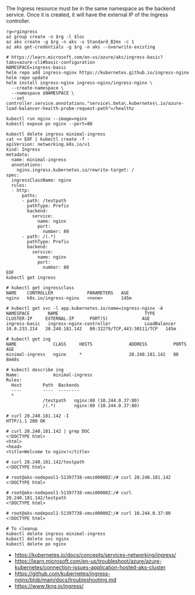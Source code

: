 The Ingress resource must be in the same namespace as the backend service. Once it is created, it will have the external IP of the Ingress controller.

```
rg=rgingress
az group create -n $rg -l $loc
az aks create -g $rg -n aks -s Standard_B2ms -c 1
az aks get-credentials -g $rg -n aks --overwrite-existing

# https://learn.microsoft.com/en-us/azure/aks/ingress-basic?tabs=azure-cli#basic-configuration
NAMESPACE=ingress-basic
helm repo add ingress-nginx https://kubernetes.github.io/ingress-nginx
helm repo update
helm install ingress-nginx ingress-nginx/ingress-nginx \
  --create-namespace \
  --namespace $NAMESPACE \
  --set controller.service.annotations."service\.beta\.kubernetes\.io/azure-load-balancer-health-probe-request-path"=/healthz

kubectl run nginx --image=nginx
kubectl expose po nginx --port=80

kubectl delete ingress minimal-ingress
cat << EOF | kubectl create -f -
apiVersion: networking.k8s.io/v1
kind: Ingress
metadata:
  name: minimal-ingress
  annotations:
    nginx.ingress.kubernetes.io/rewrite-target: /
spec:
  ingressClassName: nginx
  rules:
  - http:
      paths:
      - path: /testpath
        pathType: Prefix
        backend:
          service:
            name: nginx
            port:
              number: 80
      - path: /(.*)
        pathType: Prefix
        backend:
          service:
            name: nginx
            port:
              number: 80
EOF
kubectl get ingress
```

```
# kubectl get ingressclass
NAME    CONTROLLER             PARAMETERS   AGE
nginx   k8s.io/ingress-nginx   <none>       145m

# kubectl get svc -l app.kubernetes.io/name=ingress-nginx -A
NAMESPACE       NAME                                 TYPE           CLUSTER-IP     EXTERNAL-IP      PORT(S)             AGE
ingress-basic   ingress-nginx-controller             LoadBalancer   10.0.233.214   20.240.181.142   80:32279/TCP,443:30111/TCP   145m

# kubectl get ing
NAME              CLASS     HOSTS              ADDRESS          PORTS     AGE
minimal-ingress   nginx     *                  20.240.181.142   80        8m48s

# kubectl describe ing
Name:             minimal-ingress
Rules:
  Host        Path  Backends
  ----        ----  --------
  *
              /testpath   nginx:80 (10.244.0.37:80)
              /(.*)       nginx:80 (10.244.0.37:80)
```              

```
# curl 20.240.181.142 -I
HTTP/1.1 200 OK
         
# curl 20.240.181.142 | grep DOC
<!DOCTYPE html>
<html>
<head>
<title>Welcome to nginx!</title>

# curl 20.240.181.142/testpath
<!DOCTYPE html>

# root@aks-nodepool1-51397738-vmss00000Z:/# curl 20.240.181.142
<!DOCTYPE html>

# root@aks-nodepool1-51397738-vmss00000Z:/# curl 20.240.181.142/testpath
<!DOCTYPE html>

# root@aks-nodepool1-51397738-vmss00000Z:/# curl 10.244.0.37:80
<!DOCTYPE html>
```

```
# To cleanup
kubectl delete ingress minimal-ingress
kubectl delete svc nginx
kubectl delete po nginx
```

- https://kubernetes.io/docs/concepts/services-networking/ingress/
- https://learn.microsoft.com/en-us/troubleshoot/azure/azure-kubernetes/connection-issues-application-hosted-aks-cluster
- https://github.com/kubernetes/ingress-nginx/blob/main/docs/troubleshooting.md
- https://www.tkng.io/ingress/
